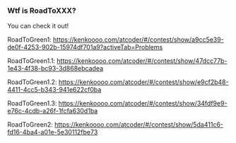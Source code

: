 ### Wtf is RoadToXXX?

You can check it out!

RoadToGreen1: https://kenkoooo.com/atcoder/#/contest/show/a9cc5e39-de0f-4253-902b-15974df701a9?activeTab=Problems

RoadToGreen1.1: https://kenkoooo.com/atcoder/#/contest/show/47dcc77b-1e43-4f38-bc93-3d868ebcadea

RoadToGreen1.2: https://kenkoooo.com/atcoder/#/contest/show/e9cf2b48-4411-4cc5-b343-941e622cf0ba

RoadToGreen1.3: https://kenkoooo.com/atcoder/#/contest/show/34fdf9e9-e76c-4cdb-a26f-1fcfa630d1ba

RoadToGreen2: https://kenkoooo.com/atcoder/#/contest/show/5da411c6-fd16-4ba4-a01e-5e30112fbe73